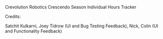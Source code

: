 Crevolution Robotics Crescendo Season Individual Hours Tracker

Credits:

Satchit Kulkarni,
Joey Tidrow (UI and Bug Testing Feedback),
Nick, Colin (UI and Functionality Feedback)
